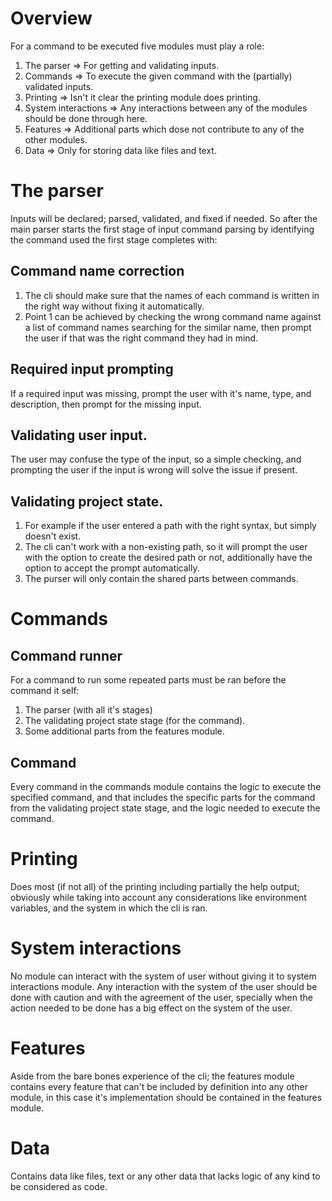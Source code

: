 # Overview
For a command to be executed five modules must play a role:
1. The parser => For getting and validating inputs.  
2. Commands => To execute the given command with the (partially) validated inputs.
3. Printing => Isn't it clear the printing module does printing.
4. System interactions => Any interactions between any of the modules should be done through here. 
5. Features => Additional parts which dose not contribute to any of the other modules.
6. Data => Only for storing data like files and text.  
# The parser
Inputs will be declared; parsed, validated, and fixed if needed.
So after the main parser starts the first stage of input command parsing by identifying the command used the first stage completes with: 
## Command name correction
1. The cli should make sure that the names of each command is written in the right way without fixing it automatically.
2. Point 1 can be achieved by checking the wrong command name against a list of command names searching for the similar name, then prompt the user if that was the right command they had in mind. 
## Required input prompting
If a required input was missing, prompt the user with it's name, type, and description, then prompt for the missing input. 
## Validating user input.
The user may confuse the type of the input, so a simple checking, and prompting the user if the input is wrong will solve the issue if present.  
## Validating project state.
1. For example if the user entered a path with the right syntax, but simply doesn't exist.
2. The cli can't work with a non-existing path, so it will prompt the user with the option to create the desired path or not, additionally have the option to accept the prompt automatically.
3. The purser will only contain the shared parts between commands.
# Commands 
## Command runner 
For a command to run some repeated parts must be ran before the command it self:
1. The parser (with all it's stages)
2. The validating project state stage (for the command). 
3. Some additional parts from the features module.
## Command
Every command in the commands module contains the logic to execute the specified command, and that includes the specific parts for the command from the validating project state stage, and the logic needed to execute the command. 
# Printing
Does most (if not all) of the printing including partially the help output; obviously while taking into account any considerations like environment variables, and the system in which the cli is ran.
# System interactions
No module can interact with the system of user without giving it to system interactions module. Any interaction with the system of the user should be done with caution and with the agreement of the user, specially when the action needed to be done has a big effect on the system of the user.
# Features
Aside from the bare bones experience of the cli; the features module contains every feature that can't be included by definition into any other module, in this case it's implementation should be contained in the features module.
# Data
Contains data like files, text or any other data that lacks logic of any kind to be considered as code.
